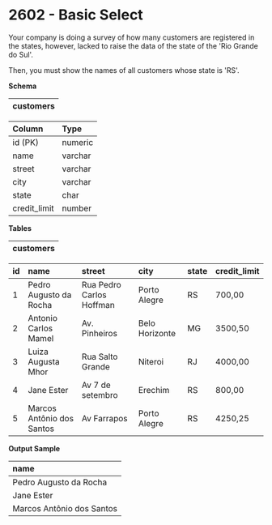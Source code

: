 # 2602 - Basic Select

Your company is doing a survey of how many customers are registered in the states, however, lacked to raise the data of the state of the 'Rio Grande do Sul'.

Then, you must show the names of all customers whose state is 'RS'.

**Schema**

| customers |
|:---------:|

| Column	    | Type    |
|:--------------|:--------|
| id (PK)       | numeric |
| name          | varchar |
| street	    | varchar |
| city	        | varchar |
| state	        | char    |
| credit_limit  | number  |

**Tables**

| customers |
|:----------|

| id | name	                     | street	                | city	         | state | credit_limit |
|:---|:--------------------------|:-------------------------|:---------------|:------|:-------------|
| 1  | Pedro Augusto da Rocha    | Rua Pedro Carlos Hoffman | Porto Alegre	 | RS	 | 700,00       |
| 2  | Antonio Carlos Mamel	     | Av. Pinheiros	        | Belo Horizonte | MG	 | 3500,50      |
| 3  | Luiza Augusta Mhor	     | Rua Salto Grande	        | Niteroi	     | RJ	 | 4000,00      |
| 4  | Jane Ester	             | Av 7 de setembro	        | Erechim	     | RS	 | 800,00       |
| 5  | Marcos Antônio dos Santos | Av Farrapos	            | Porto Alegre   | RS	 | 4250,25      |

**Output Sample**

| name                      |
|:--------------------------|
| Pedro Augusto da Rocha    |
| Jane Ester                |
| Marcos Antônio dos Santos |

